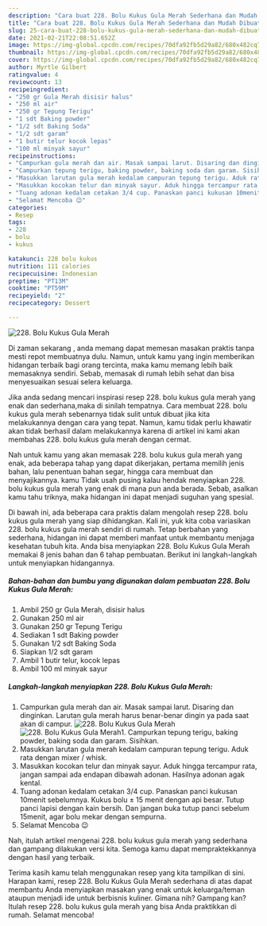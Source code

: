 ```yaml
---
description: "Cara buat 228. Bolu Kukus Gula Merah Sederhana dan Mudah Dibuat"
title: "Cara buat 228. Bolu Kukus Gula Merah Sederhana dan Mudah Dibuat"
slug: 25-cara-buat-228-bolu-kukus-gula-merah-sederhana-dan-mudah-dibuat
date: 2021-02-21T22:08:51.652Z
image: https://img-global.cpcdn.com/recipes/70dfa92fb5d29a82/680x482cq70/228-bolu-kukus-gula-merah-foto-resep-utama.jpg
thumbnail: https://img-global.cpcdn.com/recipes/70dfa92fb5d29a82/680x482cq70/228-bolu-kukus-gula-merah-foto-resep-utama.jpg
cover: https://img-global.cpcdn.com/recipes/70dfa92fb5d29a82/680x482cq70/228-bolu-kukus-gula-merah-foto-resep-utama.jpg
author: Myrtle Gilbert
ratingvalue: 4
reviewcount: 13
recipeingredient:
- "250 gr Gula Merah disisir halus"
- "250 ml air"
- "250 gr Tepung Terigu"
- "1 sdt Baking powder"
- "1/2 sdt Baking Soda"
- "1/2 sdt garam"
- "1 butir telur kocok lepas"
- "100 ml minyak sayur"
recipeinstructions:
- "Campurkan gula merah dan air. Masak sampai larut. Disaring dan dinginkan. Larutan gula merah harus benar-benar dingin ya pada saat akan di campur."
- "Campurkan tepung terigu, baking powder, baking soda dan garam. Sisihkan."
- "Masukkan larutan gula merah kedalam campuran tepung terigu. Aduk rata dengan mixer / whisk."
- "Masukkan kocokan telur dan minyak sayur. Aduk hingga tercampur rata, jangan sampai ada endapan dibawah adonan. Hasilnya adonan agak kental."
- "Tuang adonan kedalam cetakan 3/4 cup. Panaskan panci kukusan 10menit sebelumnya. Kukus bolu ± 15 menit dengan api besar. Tutup panci lapisi dengan kain bersih. Dan jangan buka tutup panci sebelum 15menit, agar bolu mekar dengan sempurna."
- "Selamat Mencoba 😉"
categories:
- Resep
tags:
- 228
- bolu
- kukus

katakunci: 228 bolu kukus 
nutrition: 111 calories
recipecuisine: Indonesian
preptime: "PT13M"
cooktime: "PT59M"
recipeyield: "2"
recipecategory: Dessert

---
```



![228. Bolu Kukus Gula Merah](https://img-global.cpcdn.com/recipes/70dfa92fb5d29a82/680x482cq70/228-bolu-kukus-gula-merah-foto-resep-utama.jpg)

Di zaman  sekarang , anda memang dapat memesan masakan praktis tanpa mesti repot membuatnya dulu. Namun, untuk kamu yang ingin memberikan hidangan terbaik bagi orang tercinta, maka kamu memang lebih baik memasaknya sendiri. Sebab, memasak di rumah lebih sehat dan bisa menyesuaikan sesuai selera keluarga.

Jika anda sedang mencari inspirasi resep 228. bolu kukus gula merah yang enak dan sederhana,maka di sinilah tempatnya. Cara membuat 228. bolu kukus gula merah  sebenarnya tidak sulit untuk dibuat jika kita melakukannya dengan cara yang tepat. Namun, kamu tidak perlu khawatir akan tidak berhasil dalam melakukannya 
karena di artikel ini kami akan membahas 228. bolu kukus gula merah dengan cermat.  



Nah untuk kamu yang akan memasak 228. bolu kukus gula merah yang enak, ada beberapa tahap yang dapat dikerjakan, pertama memilih jenis bahan, lalu penentuan bahan segar, hingga cara membuat dan menyajikannya. kamu Tidak usah pusing kalau hendak menyiapkan 228. bolu kukus gula merah yang enak di mana pun anda berada. Sebab, asalkan kamu  tahu triknya, maka hidangan ini dapat menjadi suguhan yang spesial.

Di bawah ini, ada beberapa cara praktis  dalam mengolah resep 228. bolu kukus gula merah yang siap dihidangkan. Kali ini, yuk kita coba variasikan 228. bolu kukus gula merah sendiri di rumah. Tetap berbahan yang sederhana, hidangan ini dapat memberi manfaat untuk membantu menjaga kesehatan tubuh kita. Anda bisa menyiapkan 228. Bolu Kukus Gula Merah memakai 8 jenis bahan dan 6 tahap pembuatan. Berikut ini langkah-langkah untuk menyiapkan hidangannya.

<!--inarticleads1-->

##### Bahan-bahan dan bumbu yang digunakan dalam pembuatan 228. Bolu Kukus Gula Merah:

1. Ambil 250 gr Gula Merah, disisir halus
1. Gunakan 250 ml air
1. Gunakan 250 gr Tepung Terigu
1. Sediakan 1 sdt Baking powder
1. Gunakan 1/2 sdt Baking Soda
1. Siapkan 1/2 sdt garam
1. Ambil 1 butir telur, kocok lepas
1. Ambil 100 ml minyak sayur




<!--inarticleads2-->

##### Langkah-langkah menyiapkan 228. Bolu Kukus Gula Merah:

1. Campurkan gula merah dan air. Masak sampai larut. Disaring dan dinginkan. Larutan gula merah harus benar-benar dingin ya pada saat akan di campur.
<img src="https://img-global.cpcdn.com/steps/1358686a10400d00/160x128cq70/228-bolu-kukus-gula-merah-langkah-memasak-1-foto.jpg" alt="228. Bolu Kukus Gula Merah"><img src="https://img-global.cpcdn.com/steps/32086ffdba1e2800/160x128cq70/228-bolu-kukus-gula-merah-langkah-memasak-1-foto.jpg" alt="228. Bolu Kukus Gula Merah">1. Campurkan tepung terigu, baking powder, baking soda dan garam. Sisihkan.
1. Masukkan larutan gula merah kedalam campuran tepung terigu. Aduk rata dengan mixer / whisk.
1. Masukkan kocokan telur dan minyak sayur. Aduk hingga tercampur rata, jangan sampai ada endapan dibawah adonan. Hasilnya adonan agak kental.
1. Tuang adonan kedalam cetakan 3/4 cup. Panaskan panci kukusan 10menit sebelumnya. Kukus bolu ± 15 menit dengan api besar. Tutup panci lapisi dengan kain bersih. Dan jangan buka tutup panci sebelum 15menit, agar bolu mekar dengan sempurna.
1. Selamat Mencoba 😉




Nah, itulah artikel mengenai  228. bolu kukus gula merah  yang sederhana dan gampang dilakukan versi kita. Semoga kamu dapat mempraktekkannya dengan hasil yang terbaik. 

Terima kasih kamu telah menggunakan resep yang kita tampilkan di sini. Harapan kami, resep  228. Bolu Kukus Gula Merah sederhana di atas dapat membantu Anda menyiapkan masakan yang enak untuk keluarga/teman ataupun menjadi ide untuk berbisnis kuliner. Gimana nih? Gampang kan? Itulah resep 228. bolu kukus gula merah yang bisa Anda praktikkan di rumah. Selamat mencoba!


